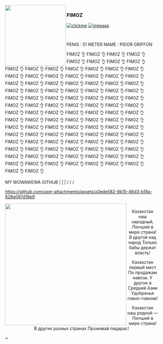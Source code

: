 <img align="left" src="https://i.imgur.com/8QouOya.png" width="200">

### FIMOZ

[![clickme](https://img.shields.io/badge/CLICK%20ME-blue)](https://gen1337.github.io/projects/2.html) [![niggaaa](https://img.shields.io/badge/NEVERLOSE.SS-8A2BE2)](https://gen1337.github.io/projects/nigga.html)

<br>

PENIS : 51 METER
NAME : PIDOR GRIFFON

FIMOZ 👌 FIMOZ 👌 FIMOZ 👌 FIMOZ 👌 FIMOZ 👌 FIMOZ 👌 FIMOZ 👌 FIMOZ 👌 FIMOZ 👌
FIMOZ 👌 FIMOZ 👌 FIMOZ 👌 FIMOZ 👌 FIMOZ 👌 FIMOZ 👌 FIMOZ 👌 FIMOZ 👌 FIMOZ 👌
FIMOZ 👌 FIMOZ 👌 FIMOZ 👌 FIMOZ 👌 FIMOZ 👌 FIMOZ 👌 FIMOZ 👌 FIMOZ 👌 FIMOZ 👌
FIMOZ 👌 FIMOZ 👌 FIMOZ 👌 FIMOZ 👌 FIMOZ 👌 FIMOZ 👌 FIMOZ 👌 FIMOZ 👌 FIMOZ 👌
FIMOZ 👌 FIMOZ 👌 FIMOZ 👌 FIMOZ 👌 FIMOZ 👌 FIMOZ 👌 FIMOZ 👌  FIMOZ 👌 FIMOZ 👌
FIMOZ 👌 FIMOZ 👌 FIMOZ 👌 FIMOZ 👌 FIMOZ 👌 FIMOZ 👌 FIMOZ 👌 FIMOZ 👌 FIMOZ 👌
FIMOZ 👌 FIMOZ 👌 FIMOZ 👌 FIMOZ 👌 FIMOZ 👌 FIMOZ 👌 FIMOZ 👌 FIMOZ 👌 FIMOZ 👌
FIMOZ 👌 FIMOZ 👌 FIMOZ 👌 FIMOZ 👌 FIMOZ 👌 FIMOZ 👌 FIMOZ 👌 FIMOZ 👌 FIMOZ 👌
FIMOZ 👌 FIMOZ 👌 FIMOZ 👌 FIMOZ 👌 FIMOZ 👌 FIMOZ 👌 FIMOZ 👌 FIMOZ 👌 FIMOZ 👌
FIMOZ 👌 FIMOZ 👌 FIMOZ 👌 FIMOZ 👌 FIMOZ 👌 FIMOZ 👌 FIMOZ 👌 FIMOZ 👌 FIMOZ 👌
FIMOZ 👌 FIMOZ 👌 FIMOZ 👌 FIMOZ 👌 FIMOZ 👌 FIMOZ 👌 FIMOZ 👌 FIMOZ 👌 FIMOZ 👌
FIMOZ 👌 FIMOZ 👌 FIMOZ 👌 FIMOZ 👌 FIMOZ 👌 FIMOZ 👌 FIMOZ 👌 FIMOZ 👌 FIMOZ 👌

MY WOWAWEWA GITHUB  |  |  |
                  \/ \/ \/



https://github.com/user-attachments/assets/a3ede582-8b15-46d3-b18a-828a097d18e9



<center>


<img align="left" src="https://upload.wikimedia.org/wikipedia/commons/thumb/d/d3/Flag_of_Kazakhstan.svg/200px-Flag_of_Kazakhstan.svg.png" width="400">    
<br>
Казахстан наш народный,
Лючший в мире страна!
В другой над народ
Только бабы держат власть!

Казахстан первый мест
По продажам навоза.
У других в Средней Азии
Удобренья говно-говном!

Казахстан наш родной —
Лючший в мире страна!
В других разных странах
Проживай пидарас!
</br>

</center>





**~**



